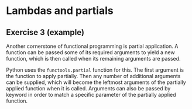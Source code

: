 # Lambdas and partials

## Exercise 3 (example)

Another cornerstone of functional programming is partial application. A function can be passed some of its required
arguments to yield a new function, which is then called when its remaining arguments are passed.

Python uses the `functools.partial` function for this. The first argument is the function to apply partially. Then any
number of additional arguments can be supplied, which will become the leftmost arguments of the partially applied
function when it is called. Arguments can also be passed by keyword in order to match a specific parameter of the
partially applied function.
